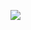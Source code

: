 
<a
href="https://drive.google.com/file/d/1HzvvCvUJTCUDisXo0cRvnip0tk-0xB7N/view?usp=sharing"
target="_blank">
  <img
src="https://img.shields.io/badge/SBC_recommended_security_guidelines_ver_74-PDF-blue?style=for-the-badge" />
</a>
